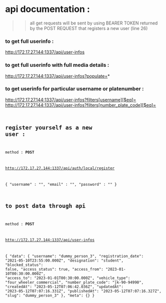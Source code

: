 # api documentation :

>> all get requests will be sent by using BEARER TOKEN returned by the POST REQUEST that registers a new user (line 26)

### to get full userinfo :
http://172.17.27.144:1337/api/user-infos

### to get full userinfo with full media details :
http://172.17.27.144:1337/api/user-infos?populate=*

### to get userinfo for particular username or platenumber :
http://172.17.27.144:1337/api/user-infos?filters[username][$eq]=<NAME>
http://172.17.27.144:1337/api/user-infos?filters[number_plate_code][$eq]=<CODE>

## register yourself as a new user :
method : **POST**

http://172.17.27.144:1337/api/auth/local/register

{
    "username" : "",
    "email" : "",
    "password" : ""
}

## to post data through api
method : **POST**

http://172.17.27.144:1337/api/user-infos

{
    "data": {
        "username": "dummy_person_3",
        "registration_date": "2021-05-10T23:55:00.000Z",
        "designation": "student",
        "blocked_status": false,
        "access_status": true,
        "access_from": "2023-01-10T00:30:00.000Z",
        "access_to": "2023-01-01T00:30:00.000Z",
        "vehicle_type": "four_wheeler_commercial",
        "number_plate_code": "jk-90-94990",
        "createdAt": "2023-05-12T07:06:42.036Z",
        "updatedAt": "2023-05-12T07:07:16.331Z",
        "publishedAt": "2023-05-12T07:07:16.327Z",
        "slug": "dummy_person_3"
    },
    "meta": {}
}
